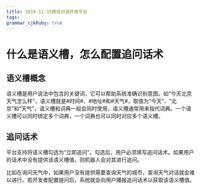 ```yaml
---
title: 2019-11-15微信对话开放平台
tags: 
grammar_cjkRuby: true
---
```


# 什么是语义槽，怎么配置追问话术
## 语义槽概念

语义槽是用户说法中包含的关键词，它可以帮助系统准确识别意图。如“今天北京天气怎么样”，语义槽就是#时间#、#地址#和#天气#，取值为“今天”、“北京”和“天气”，语义槽和词典一般会同时使用，语义槽通常用来指代词典。一个语义槽可以同时绑定多个词典，一个词典也可以同时对应多个语义槽。

 

## 追问话术
平台支持将语义槽勾选为“立即追问”。勾选后，用户必须填写追问话术。如果用户的话术中没有提供该语义槽值，则机器人会对其进行追问。

比如在询问天气中，如果用户没有提供需要查询天气的城市，查询天气对话就会难以进行。若开发者配置提问后，系统就会向用户播报追问话术以获取该语义槽值。
